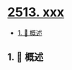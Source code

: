 # [2513. xxx](https://github.com/Tdahuyou/TNotes.leetcode/tree/main/notes/2513.%20xxx)

<!-- region:toc -->

- [1. 📝 概述](#1--概述)

<!-- endregion:toc -->

## 1. 📝 概述
